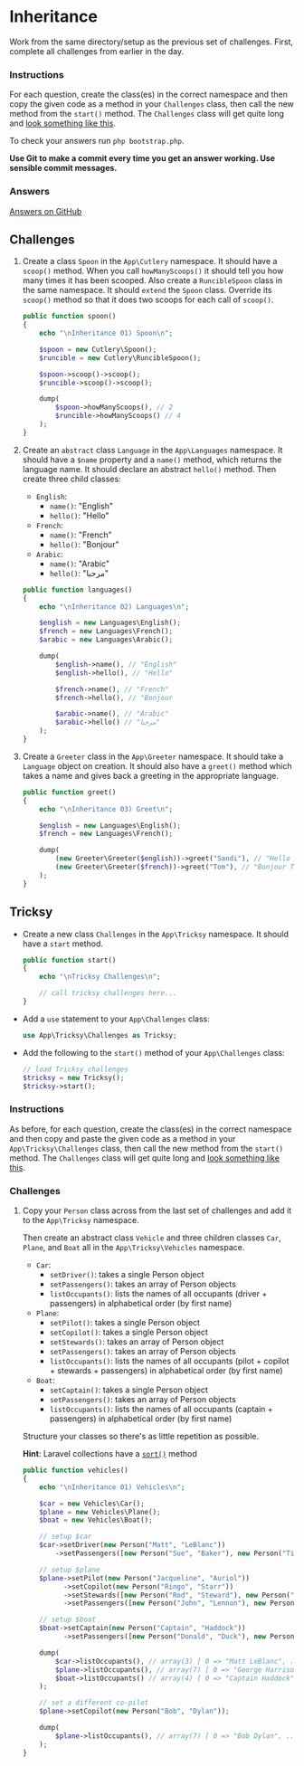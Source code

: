 # Inheritance

Work from the same directory/setup as the previous set of challenges. First, complete all challenges from earlier in the day.

### Instructions

For each question, create the class(es) in the correct namespace and then copy the given code as a method in your `Challenges` class, then call the new method from the `start()` method. The `Challenges` class will get quite long and [look something like this](https://github.com/develop-me/week-08--laravel/blob/master/challenges/02/01/answers/app/Challenges.php).

To check your answers run `php bootstrap.php`.

**Use Git to make a commit every time you get an answer working. Use sensible commit messages.**

### Answers

[Answers on GitHub](https://github.com/develop-me/week-08--laravel/blob/master/challenges/02/01/answers)

## Challenges

1) Create a class `Spoon` in the `App\Cutlery` namespace. It should have a `scoop()` method. When you call `howManyScoops()` it should tell you how many times it has been scooped. Also create a `RuncibleSpoon` class in the same namespace. It should `extend` the `Spoon` class. Override its `scoop()` method so that it does two scoops for each call of `scoop()`.

    ```php
    public function spoon()
    {
        echo "\nInheritance 01) Spoon\n";

        $spoon = new Cutlery\Spoon();
        $runcible = new Cutlery\RuncibleSpoon();

        $spoon->scoop()->scoop();
        $runcible->scoop()->scoop();

        dump(
            $spoon->howManyScoops(), // 2
            $runcible->howManyScoops() // 4
        );
    }
    ```

1) Create an `abstract` class `Language` in the `App\Languages` namespace. It should have a `$name` property and a `name()` method, which returns the language name. It should declare an abstract `hello()` method. Then create three child classes:

    - `English`:
        - `name()`: "English"
        - `hello()`: "Hello"
    - `French`:
        - `name()`: "French"
        - `hello()`: "Bonjour"
    - `Arabic`:
        - `name()`: "Arabic"
        - `hello()`: "مرحبا"


    ```php
    public function languages()
    {
        echo "\nInheritance 02) Languages\n";

        $english = new Languages\English();
        $french = new Languages\French();
        $arabic = new Languages\Arabic();

        dump(
            $english->name(), // "English"
            $english->hello(), // "Hello"

            $french->name(), // "French"
            $french->hello(), // "Bonjour

            $arabic->name(), // "Arabic"
            $arabic->hello() // "مرحبا"
        );
    }
    ```

1) Create a `Greeter` class in the `App\Greeter` namespace. It should take a `Language` object on creation. It should also have a `greet()` method which takes a name and gives back a greeting in the appropriate language.

    ```php
    public function greet()
    {
        echo "\nInheritance 03) Greet\n";

        $english = new Languages\English();
        $french = new Languages\French();

        dump(
            (new Greeter\Greeter($english))->greet("Sandi"), // "Hello Sandi"
            (new Greeter\Greeter($french))->greet("Tom"), // "Bonjour Tom"
        );
    }
    ```

## Tricksy

- Create a new class `Challenges` in the `App\Tricksy` namespace. It should have a `start` method.

    ```php
    public function start()
    {
        echo "\nTricksy Challenges\n";

        // call tricksy challenges here...
    }
    ```

- Add a `use` statement to your `App\Challenges` class:

    ```php
    use App\Tricksy\Challenges as Tricksy;
    ```

- Add the following to the `start()` method of your `App\Challenges` class:

    ```php
    // load Tricksy challenges
    $tricksy = new Tricksy();
    $tricksy->start();
    ```

### Instructions

As before, for each question, create the class(es) in the correct namespace and then copy and paste the given code as a method in your `App\Tricksy\Challenges` class, then call the new method from the `start()` method. The `Challenges` class will get quite long and [look something like this](https://github.com/develop-me/week-08--laravel/blob/master/challenges/02/01/answers/app/Tricksy/Challenges.php).

### Challenges

1) Copy your `Person` class across from the last set of challenges and add it to the `App\Tricksy` namespace.

    Then create an abstract class `Vehicle` and three children classes `Car`, `Plane`, and `Boat` all in the `App\Tricksy\Vehicles` namespace.

    - `Car`:
        - `setDriver()`: takes a single Person object
        - `setPassengers()`: takes an array of Person objects
        - `listOccupants()`: lists the names of all occupants (driver + passengers) in alphabetical order (by first name)
    - `Plane`:
        - `setPilot()`: takes a single Person object
        - `setCopilot()`: takes a single Person object
        - `setStewards()`: takes an array of Person object
        - `setPassengers()`: takes an array of Person objects
        - `listOccupants()`: lists the names of all occupants (pilot + copilot + stewards + passengers) in alphabetical order (by first name)
    - `Boat`:
        - `setCaptain()`: takes a single Person object
        - `setPassengers()`: takes an array of Person objects
        - `listOccupants()`: lists the names of all occupants (captain + passengers) in alphabetical order (by first name)

    Structure your classes so there's as little repetition as possible.

    **Hint**: Laravel collections have a [`sort()`](http://laravel.com/docs/master/collections#method-sort) method

    ```php
    public function vehicles()
    {
        echo "\nInheritance 01) Vehicles\n";

        $car = new Vehicles\Car();
        $plane = new Vehicles\Plane();
        $boat = new Vehicles\Boat();

        // setup $car
        $car->setDriver(new Person("Matt", "LeBlanc"))
            ->setPassengers([new Person("Sue", "Baker"), new Person("Tiff", "Needell")]);

        // setup $plane
        $plane->setPilot(new Person("Jacqueline", "Auriol"))
              ->setCopilot(new Person("Ringo", "Starr"))
              ->setStewards([new Person("Rod", "Steward"), new Person("Kristen", "Steward")])
              ->setPassengers([new Person("John", "Lennon"), new Person("Paul", "McCartney"), new Person("George", "Harrison")]);

        // setup $boat
        $boat->setCaptain(new Person("Captain", "Haddock"))
              ->setPassengers([new Person("Donald", "Duck"), new Person("Minnie", "Mouse"), new Person("Mickey", "Mouse")]);

        dump(
            $car->listOccupants(), // array(3) [ 0 => "Matt LeBlanc", ... ]
            $plane->listOccupants(), // array(7) [ 0 => "George Harrison", ... ]
            $boat->listOccupants() // array(4) [ 0 => "Captain Haddock", ... ]
        );

        // set a different co-pilot
        $plane->setCopilot(new Person("Bob", "Dylan"));

        dump(
            $plane->listOccupants(), // array(7) [ 0 => "Bob Dylan", ... ]
        );
    }
    ```
